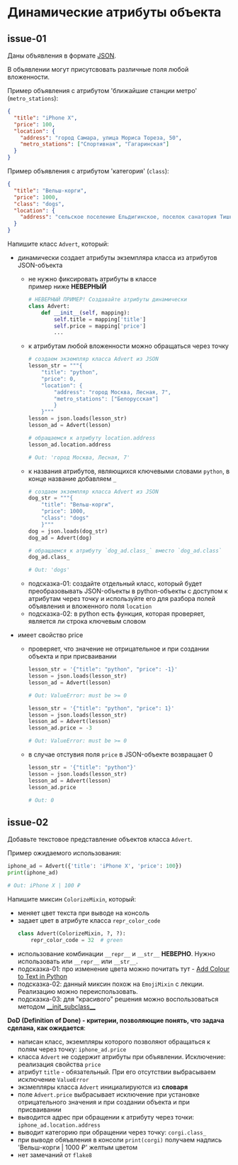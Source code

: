 # Динамические атрибуты объекта

## issue-01
Даны объявления в формате [JSON](https://ru.wikipedia.org/wiki/JSON).

В объявлении могут присутсвовать различные поля любой вложенности.

Пример объявления c атрибутом 'ближайшие станции метро' (`metro_stations`):
```json
{
  "title": "iPhone X", 
  "price": 100,
  "location": {
    "address": "город Самара, улица Мориса Тореза, 50",
    "metro_stations": ["Спортивная", "Гагаринская"]
  }
}
```

Пример объявления c атрибутом 'категория' (`class`):
```json
{
  "title": "Вельш-корги",
  "price": 1000,
  "class": "dogs",
  "location": {
    "address": "сельское поселение Ельдигинское, поселок санатория Тишково, 25"
  }
}
```

Напишите класс `Advert`, который:
* динамически создает атрибуты экземпляра класса из атрибутов JSON-объекта
  * не нужно фиксировать атрибуты в классе\
  пример ниже **НЕВЕРНЫЙ**
    ```python
    # НЕВЕРНЫЙ ПРИМЕР! Создавайте атрибуты динамически
    class Advert:
        def __init__(self, mapping):
            self.title = mapping['title']
            self.price = mapping['price']
            ...
    ```
  * к атрибутам любой вложенности можно обращаться через точку 
    ```python
    # создаем экземпляр класса Advert из JSON
    lesson_str = """{
        "title": "python",
        "price": 0,
        "location": {
            "address": "город Москва, Лесная, 7",
            "metro_stations": ["Белорусская"]
            }
        }"""
    lesson = json.loads(lesson_str)
    lesson_ad = Advert(lesson)

    # обращаемся к атрибуту location.address
    lesson_ad.location.address

    # Out: 'город Москва, Лесная, 7'
    ```
  * к названия атрибутов, являющихся ключевыми словами `python`, в конце название добавляем `_`
    ```python
    # создаем экземпляр класса Advert из JSON
    dog_str = """{
        "title": "Вельш-корги",
        "price": 1000,
        "class": "dogs"
        }"""
    dog = json.loads(dog_str)
    dog_ad = Advert(dog)

    # обращаемся к атрибуту `dog_ad.class_` вместо `dog_ad.class`
    dog_ad.class_

    # Out: 'dogs'
    ```
  * подсказка-01: создайте отдельный класс, который будет преобразовывать JSON-объекты в python-объекты с доступом к атрибутам через точку и используйте его для разбора полей объявления и вложенного поля `location`
  * подсказка-02: в python есть функция, которая проверяет, является ли строка ключевым словом

* имеет свойство price
  * проверяет, что значение не отрицательное и при создании объекта и при присваивании
    ```python
    lesson_str = '{"title": "python", "price": -1}'
    lesson = json.loads(lesson_str)
    lesson_ad = Advert(lesson)

    # Out: ValueError: must be >= 0
    
    lesson_str = '{"title": "python", "price": 1}'
    lesson = json.loads(lesson_str)
    lesson_ad = Advert(lesson)
    lesson_ad.price = -3

    # Out: ValueError: must be >= 0
    ```
  * в случае отстувия поля `price` в JSON-объекте возвращает 0
    ```python
    lesson_str = '{"title": "python"}'
    lesson = json.loads(lesson_str)
    lesson_ad = Advert(lesson)
    lesson_ad.price

    # Out: 0
    ```

## issue-02
Добавьте текстовое представление объектов класса `Advert`.

Пример ожидаемого использования:
```python
iphone_ad = Advert({'title': 'iPhone X', 'price': 100})
print(iphone_ad)

# Out: iPhone X | 100 ₽
```

Напишите миксин `ColorizeMixin`, который:
* меняет цвет текста при выводе на консоль
* задает цвет в атрибуте класса `repr_color_code`
  ```python
  class Advert(ColorizeMixin, ?, ?):
      repr_color_code = 32  # green
  ```
* использование комбинации `__repr__` и `__str__` **НЕВЕРНО**. Нужно использовать или `__repr__` или `__str__`.
* подсказка-01: про изменение цвета можно почитать тут - [Add Colour to Text in Python](http://ozzmaker.com/add-colour-to-text-in-python/)
* подсказка-02: данный миксин похож на `EmojiMixin` с лекции. Реализацию можно переиспользовать. 
* подсказка-03: для "красивого" решения можно воспользоваться методом [\_\_init_subclass\_\_](https://docs.python.org/3/reference/datamodel.html#object.__init_subclass__)

**DoD (Definition of Done) - критерии, позволяющие понять, что задача сделана, как ожидается**:
* написан класс, экземпляры которого позволяют обращаться к полям через точку: `iphone_ad.price`
* класса `Advert` не содержит атрибуты при объявлении. Исключение: реализация свойства `price`
* атрибут `title` - обязательный. При его отсутствии выбрасываем исключение `ValueError`
* экзмепляры класса `Advert` инициалируются из **словаря**
* поле `Advert.price` выбрасывает исключение при установке отрицательного значения и при создании объекта и при присваивании
* выводится адрес при обращении к атрибуту через точки: `iphone_ad.location.address`
* выводит категорию при обращении через точку: `corgi.class_`
* при выводе обяъвления в консоли `print(corgi)` получаем надпись 'Вельш-корги | 1000 ₽' желтым цветом
* нет замечаний от `flake8`
